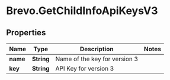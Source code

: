 # Brevo.GetChildInfoApiKeysV3

## Properties
Name | Type | Description | Notes
------------ | ------------- | ------------- | -------------
**name** | **String** | Name of the key for version 3 | 
**key** | **String** | API Key for version 3 | 


